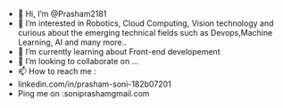 - 👋 Hi, I’m @Prasham2181
- 👀 I’m interested in Robotics, Cloud Computing, Vision technology and curious about the emerging technical fields such as Devops,Machine Learning, AI and many more..
- 🌱 I’m currently learning about Front-end developement
- 💞️ I’m looking to collaborate on ...
- 📫 How to reach me :
- linkedin.com/in/prasham-soni-182b07201
- Ping me on :soniprashamgmail.com

<!---
Prasham2181/Prasham2181 is a ✨ special ✨ repository because its `README.md` (this file) appears on your GitHub profile.
You can click the Preview link to take a look at your changes.
--->
